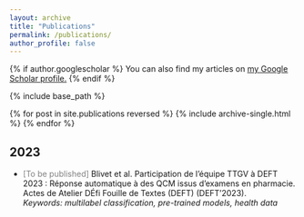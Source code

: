 ```yaml
---
layout: archive
title: "Publications"
permalink: /publications/
author_profile: false
---
```


{% if author.googlescholar %}
  You can also find my articles on <u><a href="{{author.googlescholar}}">my Google Scholar profile</a>.</u>
{% endif %}

{% include base_path %}

{% for post in site.publications reversed %}
  {% include archive-single.html %}
{% endfor %}

## 2023

- <font color=gray> [To be published] </font> Blivet et al. Participation de l’équipe TTGV à DEFT 2023 : Réponse automatique à des QCM issus d’examens en pharmacie. Actes de Atelier DÉfi Fouille de Textes (DEFT) (DEFT’2023).  
      _Keywords: multilabel classification, pre-trained models, health data_

<!-- - <font color=gray> [To be published] </font>  F. Gaschi, I. El Baamrani, B. Gendron, P. Rastin, Y. Toussaint. CoSwitchMap : Using Code-Switching to Learn an Unsupervised Bilingual Word Embedding. Submitted to 2023 Student Research Workshop of the Association for Computational Linguistics.
      _Keywords: code-switching, word embeddings, multilingual alignment, unsupervised mapping._ -->
